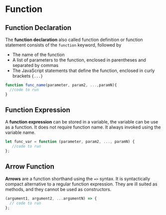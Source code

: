 # Function

## Function Declaration

The **function declaration** also called function definition or function statement consists of the `function` keyword, followed by

- The name of the function
- A list of parameters to the function, enclosed in parentheses and separated by commas
- The JavaScript statements that define the function, enclosed in curly brackets `{...}`

```javascript
function func_name(parameter, param2, ...,paramN){
  //code to run
}
```

## Function Expression

A **function expression** can be stored in a variable, the variable can be use as a function. It does not require function name. It always invoked using the variable name.

```javascript
let func_var = function (parameter, param2, ..., paramN) {
   //code to run
};
```

## Arrow Function

**Arrows** are a function shorthand using the `=>` syntax. It is syntactically compact alternative to a regular function expression. They are ill suited as methods, and they cannot be used as constructors.

```javascript
(argument1, argument2, ...argumentN) => {
  // code to run
};
```
